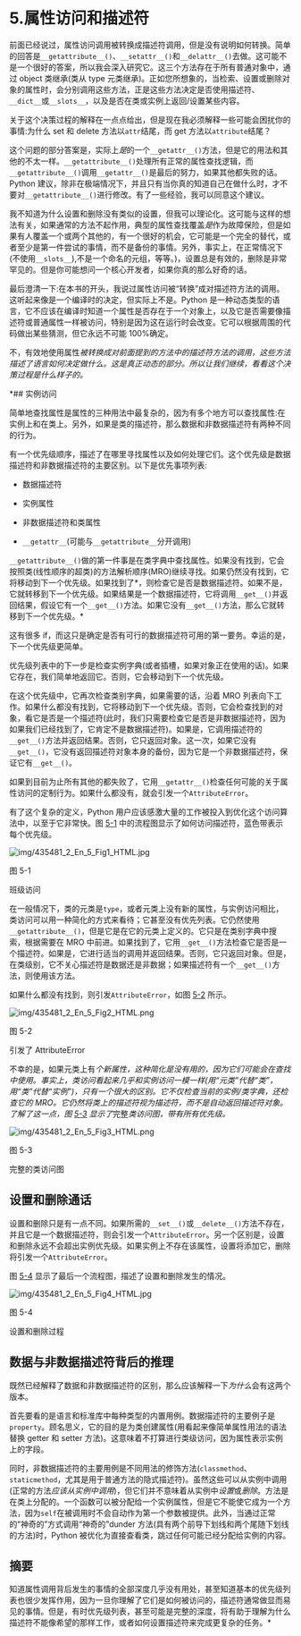 # 5.属性访问和描述符

前面已经说过，属性访问调用被转换成描述符调用，但是没有说明如何转换。简单的回答是`__getattribute__()`、`__setattr__()`和`__delattr__()`去做。这可能不是一个很好的答案，所以我会深入研究它。这三个方法存在于所有普通对象中，通过 object 类继承(类从 type 元类继承)。正如您所想象的，当检索、设置或删除对象的属性时，会分别调用这些方法，正是这些方法决定是否使用描述符、`__dict__`或`__slots__`，以及是否在类或实例上返回/设置某些内容。

关于这个决策过程的解释在一点点给出，但是现在我必须解释一些可能会困扰你的事情:为什么 set 和 delete 方法以`attr`结尾，而 get 方法以`attribute`结尾？

这个问题的部分答案是，实际上*是*的一个`__getattr__()`方法，但是它的用法和其他的不太一样。`__getattribute__()`处理所有正常的属性查找逻辑，而`__getattribute__()`调用`__getattr__()`是最后的努力，如果其他都失败的话。Python 建议，除非在极端情况下，并且只有当你真的知道自己在做什么时，才不要对`__getattribute__()`进行修改。有了一些经验，我可以同意这个建议。

我不知道为什么设置和删除没有类似的设置，但我可以理论化。这可能与这样的想法有关，如果通常的方法不起作用，典型的属性查找覆盖*是*作为故障保险，但是如果有人覆盖一个或两个其他的，有一个很好的机会，它可能是一个完全的替代，或者至少是第一件尝试的事情，而不是备份的事情。另外，事实上，在正常情况下(不使用`__slots__`),不是一个命名的元组，等等。)，设置总是有效的，删除是非常罕见的。但是你可能想问一个核心开发者，如果你真的那么好奇的话。

最后澄清一下:在本书的开头，我说过属性访问被“转换”成对描述符方法的调用。这听起来像是一个编译时的决定，但实际上不是。Python 是一种动态类型的语言，它不应该在编译时知道一个属性是否存在于一个对象上，以及它是否需要像描述符或普通属性一样被访问，特别是因为这在运行时会改变。它可以根据周围的代码做出某些猜测，但它永远不可能 100%确定。

不，有效地使用属性*被转换成对前面提到的方法中的描述符方法的调用，这些方法描述了语言如何决定做什么。这是真正动态的部分。所以让我们继续，看看这个决策过程是什么样子的。*

 *## 实例访问

简单地查找属性是属性的三种用法中最复杂的，因为有多个地方可以查找属性:在实例上和在类上。另外，如果是类的描述符，那么数据和非数据描述符有两种不同的行为。

有一个优先级顺序，描述了在哪里寻找属性以及如何处理它们。这个优先级是数据描述符和非数据描述符的主要区别。以下是优先事项列表:

*   数据描述符

*   实例属性

*   非数据描述符和类属性

*   `__getattr__`(可能与`__getattribute__`分开调用)

`__getattribute__()`做的第一件事是在类字典中查找属性。如果没有找到，它会按照类(线性顺序的超类)的方法解析顺序(MRO)继续寻找。如果仍然没有找到，它将移动到下一个优先级。如果找到了*，则检查它是否是数据描述符。如果不是，它就转移到下一个优先级。如果结果是一个数据描述符，它将调用`__get__()`并返回结果，假设它有一个`__get__()`方法。如果它没有`__get__()`方法，那么它就转移到下一个优先级。*

这有很多 if，而这只是确定是否有可行的数据描述符可用的第一要务。幸运的是，下一个优先级更简单。

优先级列表中的下一步是检查实例字典(或者插槽，如果对象正在使用的话)。如果它存在，我们简单地返回它。否则，它会移动到下一个优先级。

在这个优先级中，它再次检查类别字典，如果需要的话，沿着 MRO 列表向下工作。如果什么都没有找到，它将移动到下一个优先级。否则，它会检查找到的对象，看它是否是一个描述符(此时，我们只需要检查它是否是非数据描述符，因为如果我们已经找到了，它肯定不是数据描述符)。如果是，它调用描述符的`__get__()`方法并返回结果。否则，它只返回对象。这一次，如果它没有`__get__()`，它没有返回描述符对象本身的备份，因为它是一个非数据描述符，保证它有`__get__()`。

如果到目前为止所有其他的都失败了，它用`__getattr__()`检查任何可能的关于属性访问的定制行为。如果什么都没有，就会引发一个`AttributeError`。

有了这个复杂的定义，Python 用户应该感激大量的工作被投入到优化这个访问算法中，以至于它非常快。图 [5-1](#Fig1) 中的流程图显示了如何访问描述符，蓝色带表示每个优先级。

![img/435481_2_En_5_Fig1_HTML.jpg](img/435481_2_En_5_Fig1_HTML.jpg)

图 5-1

班级访问

在一般情况下，类的元类是`type`，或者元类上没有新的属性，与实例访问相比，类访问可以用一种简化的方式来看待；它甚至没有优先列表。它仍然使用`__getattribute__()`，但是它是在它的元类上定义的。它只是在类别字典中搜索，根据需要在 MRO 中前进。如果找到了，它用`__get__()`方法检查它是否是一个描述符。如果是，它进行适当的调用并返回结果。否则，它只返回对象。但是，在类级别，它不关心描述符是数据还是非数据；如果描述符有一个`__get__()`方法，则使用该方法。

如果什么都没有找到，则引发`AttributeError`，如图 [5-2](#Fig2) 所示。

![img/435481_2_En_5_Fig2_HTML.png](img/435481_2_En_5_Fig2_HTML.png)

图 5-2

引发了 AttributeError

不幸的是，如果元类上有*个新属性，这种简化是没有用的，因为它们可能会在查找中使用。事实上，类访问看起来几乎和实例访问一模一样(用“元类”代替“类”，用“类”代替“实例”)，只有一个很大的区别。它不仅检查当前的实例/类字典，还检查它的 MRO。它仍然将类上的描述符视为描述符，而不是自动返回描述符对象。了解了这一点，图 [5-3](#Fig3) 显示了*完整*类访问图，带有所有优先级。*

![img/435481_2_En_5_Fig3_HTML.png](img/435481_2_En_5_Fig3_HTML.png)

图 5-3

完整的类访问图

## 设置和删除通话

设置和删除只是有一点不同。如果所需的`__set__()`或`__delete__()`方法不存在，并且它是一个数据描述符，则会引发一个`AttributeError`。另一个区别是，设置和删除永远不会超出实例优先级。如果实例上不存在该属性，设置将添加它，删除将引发一个`AttributeError`。

图 [5-4](#Fig4) 显示了最后一个流程图，描述了设置和删除发生的情况。

![img/435481_2_En_5_Fig4_HTML.jpg](img/435481_2_En_5_Fig4_HTML.jpg)

图 5-4

设置和删除过程

## 数据与非数据描述符背后的推理

既然已经解释了数据和非数据描述符的区别，那么应该解释一下*为什么*会有这两个版本。

首先要看的是语言和标准库中每种类型的内置用例。数据描述符的主要例子是`property`。顾名思义，它的目的是为类创建属性(用看起来像简单属性用法的语法替换 getter 和 setter 方法)。这意味着不打算进行类级访问，因为属性表示实例上的字段。

同时，非数据描述符的主要用例是不同用法的修饰方法(`classmethod`、`staticmethod`，尤其是用于普通方法的隐式描述符)。虽然这些可以从实例中调用(正常的方法*应该从实例中调用*)，但它们并不意味着从实例中*设置*或*删除*。方法是在类上分配的。一个函数可以被分配给一个实例属性，但是它不能使它成为一个方法，因为`self`在被调用时不会自动作为第一个参数被提供。此外，当通过正常的“神奇的”方式调用“神奇的”dunder 方法(具有两个前导下划线和两个尾随下划线的方法)时，Python 被优化为直接查看类，跳过任何可能已经分配给实例的内容。

## 摘要

知道属性调用背后发生的事情的全部深度几乎没有用处，甚至知道基本的优先级列表也很少发挥作用，因为一旦你理解了它们是如何被访问的，描述符通常做显而易见的事情。但是，有时优先级列表，甚至可能是完整的深度，将有助于理解为什么描述符不能像希望的那样工作，或者如何设置描述符来完成更复杂的任务。*